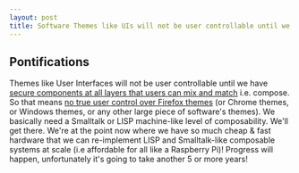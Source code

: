 ```yaml
---
layout: post
title: Software Themes like UIs will not be user controllable until we have secure components at all layers that users can mix and match
---
```



## Pontifications

Themes like User Interfaces will not be user controllable until we have [secure components at all layers that users can mix and match](http://rolandtanglao.com/2016/12/17/p1-software-is-hard-no-clean-separation-or-componentization/) i.e. compose. So that means [no true user control over Firefox themes](https://blog.mozilla.org/addons/2017/02/24/improving-themes-in-firefox/) (or Chrome themes, or Windows themes, or any other large piece of software's themes). We basically need a Smalltalk or LISP machine-like level of composability. We'll get there. We're at the point now where we have so much cheap & fast hardware that we can re-implement LISP and Smalltalk-like composable systems at scale (i.e affordable for all like a Raspberry Pi)! Progress will happen, unfortunately it's going to take another 5 or more years!